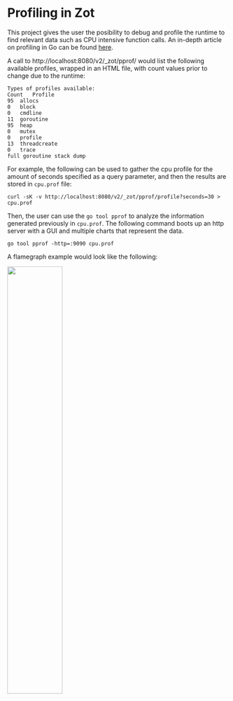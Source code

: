 # Profiling in Zot

This project gives the user the posibility to debug and profile the runtime to find relevant data such as CPU intensive function calls. An in-depth article on profiling in Go can be found [here](https://go.dev/blog/pprof).

A call to http://localhost:8080/v2/_zot/pprof/ would list the following available profiles, wrapped in an HTML file, with count values prior to change due to the runtime:

```
Types of profiles available:
Count	Profile
95	allocs
0	block
0	cmdline
11	goroutine
95	heap
0	mutex
0	profile
13	threadcreate
0	trace
full goroutine stack dump
```

For example, the following can be used to gather the cpu profile for the amount of seconds specified as a query parameter, and then the results are stored in `cpu.prof` file:
```
curl -sK -v http://localhost:8080/v2/_zot/pprof/profile?seconds=30 > cpu.prof
```

Then, the user can use the `go tool pprof` to analyze the information generated previously in `cpu.prof`. The following command boots up an http server with a GUI and multiple charts that represent the data.
```
go tool pprof -http=:9090 cpu.prof
``` 
A flamegraph example would look like the following:

<img src="flamegraph.png" height="50%">